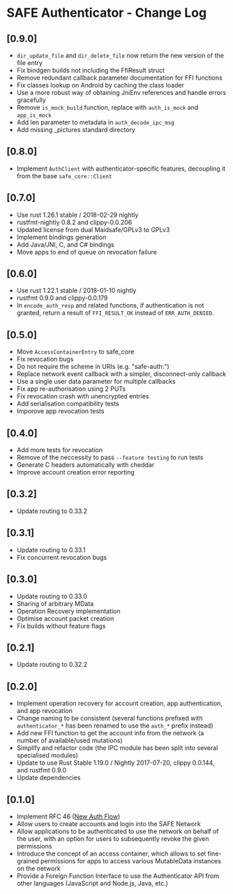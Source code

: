 # SAFE Authenticator - Change Log

## [0.9.0]
- `dir_update_file` and `dir_delete_file` now return the new version of the file entry
- Fix bindgen builds not including the FfiResult struct
- Remove redundant callback parameter documentation for FFI functions
- Fix classes lookup on Android by caching the class loader
- Use a more robust way of obtaining JniEnv references and handle errors gracefully
- Remove `is_mock_build` function, replace with `auth_is_mock` and `app_is_mock`
- Add len parameter to metadata in `auth_decode_ipc_msg`
- Add missing _pictures standard directory

## [0.8.0]
- Implement `AuthClient` with authenticator-specific features, decoupling it from the base `safe_core::Client`

## [0.7.0]
- Use rust 1.26.1 stable / 2018-02-29 nightly
- rustfmt-nightly 0.8.2 and clippy-0.0.206
- Updated license from dual Maidsafe/GPLv3 to GPLv3
- Implement bindings generation
- Add Java/JNI, C, and C# bindings
- Move apps to end of queue on revocation failure

## [0.6.0]
- Use rust 1.22.1 stable / 2018-01-10 nightly
- rustfmt 0.9.0 and clippy-0.0.179
- In `encode_auth_resp` and related functions, if authentication is not granted, return a result of `FFI_RESULT_OK` instead of `ERR_AUTH_DENIED`.

## [0.5.0]
- Move `AccessContainerEntry` to safe_core
- Fix revocation bugs
- Do not require the scheme in URIs (e.g. "safe-auth:")
- Replace network event callback with a simpler, disconnect-only callback
- Use a single user data parameter for multiple callbacks
- Fix app re-authorisation using 2 PUTs
- Fix revocation crash with unencrypted entries
- Add serialisation compatibility tests
- Imporove app revocation tests

## [0.4.0]
- Add more tests for revocation
- Remove of the neccessity to pass `--feature testing` to run tests
- Generate C headers automatically with cheddar
- Improve account creation error reporting

## [0.3.2]
- Update routing to 0.33.2

## [0.3.1]
- Update routing to 0.33.1
- Fix concurrent revocation bugs

## [0.3.0]
- Update routing to 0.33.0
- Sharing of arbitrary MData
- Operation Recovery implementation
- Optimise account packet creation
- Fix builds without feature flags

## [0.2.1]
- Update routing to 0.32.2

## [0.2.0]
- Implement operation recovery for account creation, app authentication, and app revocation
- Change naming to be consistent (several functions prefixed with `authenticator_*` has been renamed to use the `auth_*` prefix instead)
- Add new FFI function to get the account info from the network (a number of available/used mutations)
- Simplify and refactor code (the IPC module has been split into several specialised modules)
- Update to use Rust Stable 1.19.0 / Nightly 2017-07-20, clippy 0.0.144, and rustfmt 0.9.0
- Update dependencies

## [0.1.0]
- Implement RFC 46 ([New Auth Flow](https://github.com/maidsafe/rfcs/blob/master/text/0046-new-auth-flow/0046-new-auth-flow.md))
- Allow users to create accounts and login into the SAFE Network
- Allow applications to be authenticated to use the network on behalf of the user, with an option for users to subsequently revoke the given permissions
- Introduce the concept of an access container, which allows to set fine-grained permissions for apps to access various MutableData instances on the network
- Provide a Foreign Function Interface to use the Authenticator API from other languages (JavaScript and Node.js, Java, etc.)
